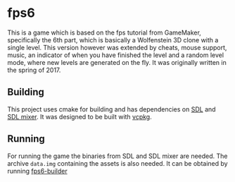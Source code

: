 # fps6
This is a game which is based on the fps tutorial from GameMaker, specifically the 6th part, which is basically a Wolfenstein 3D clone with a single level. This version however was extended by cheats, mouse support, music, an indicator of when you have finished the level and a random level mode, where new levels are generated on the fly. It was originally written in the spring of 2017.

## Building
This project uses cmake for building and has dependencies on [SDL](https://www.libsdl.org/) and [SDL mixer](https://github.com/libsdl-org/SDL_mixer). It was designed to be built with [vcpkg](https://vcpkg.io/).

## Running
For running the game the binaries from SDL and SDL mixer are needed. The archive `data.img` containing the assets is also needed. It can be obtained by running [fps6-builder](https://github.com/falki147/fps6-assets)
